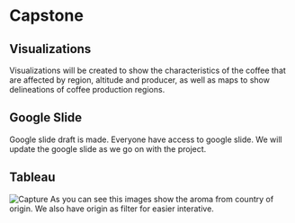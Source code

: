 # Capstone

## Visualizations
Visualizations will be created to show the characteristics of the coffee that are affected by region, altitude and producer, as well as maps to show delineations of coffee production regions.

## Google Slide
Google slide draft is made. Everyone have access to google slide. We will update the google slide as we go on with the project.

## Tableau
![Capture](https://user-images.githubusercontent.com/96033992/170884923-a8f22d2c-5e4e-444f-a36e-4852fc6c3963.PNG)
As you can see this images show the aroma from country of origin.
We also have origin as filter for easier interative.

